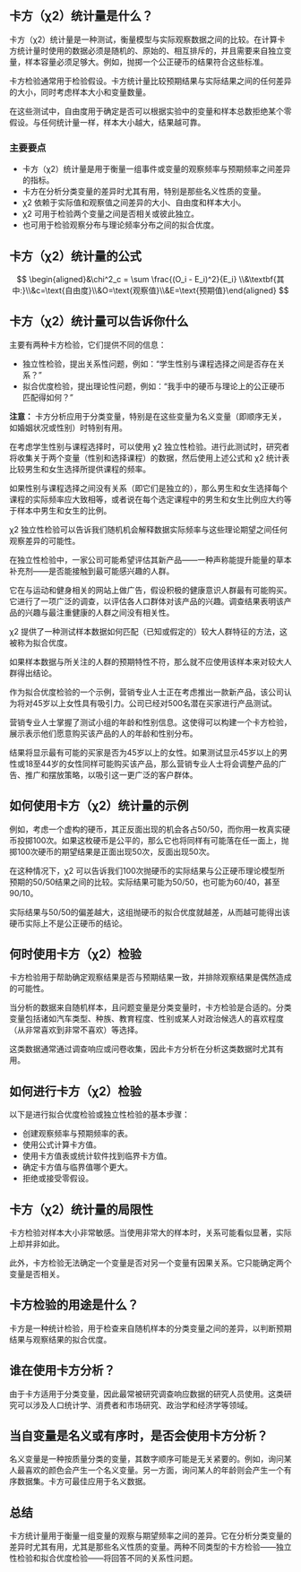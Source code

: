 ## 卡方（χ2）统计量是什么？

卡方（χ2）统计量是一种测试，衡量模型与实际观察数据之间的比较。在计算卡方统计量时使用的数据必须是随机的、原始的、相互排斥的，并且需要来自独立变量，样本容量必须足够大。例如，抛掷一个公正硬币的结果符合这些标准。

卡方检验通常用于检验假设。卡方统计量比较预期结果与实际结果之间的任何差异的大小，同时考虑样本大小和变量数量。

在这些测试中，自由度用于确定是否可以根据实验中的变量和样本总数拒绝某个零假设。与任何统计量一样，样本大小越大，结果越可靠。

### 主要要点

- 卡方（χ2）统计量是用于衡量一组事件或变量的观察频率与预期频率之间差异的指标。
- 卡方在分析分类变量的差异时尤其有用，特别是那些名义性质的变量。
- χ2 依赖于实际值和观察值之间差异的大小、自由度和样本大小。
- χ2 可用于检验两个变量之间是否相关或彼此独立。
- 也可用于检验观察分布与理论频率分布之间的拟合优度。

## 卡方（χ2）统计量的公式

$$ \begin{aligned}&\chi^2_c = \sum \frac{(O_i - E_i)^2}{E_i} \\&\textbf{其中:}\\&c=\text{自由度}\\&O=\text{观察值}\\&E=\text{预期值}\end{aligned} $$

## 卡方（χ2）统计量可以告诉你什么

主要有两种卡方检验，它们提供不同的信息：

- 独立性检验，提出关系性问题，例如：“学生性别与课程选择之间是否存在关系？”
- 拟合优度检验，提出理论性问题，例如：“我手中的硬币与理论上的公正硬币匹配得如何？”

**注意：** 卡方分析应用于分类变量，特别是在这些变量为名义变量（即顺序无关，如婚姻状况或性别）时特别有用。

在考虑学生性别与课程选择时，可以使用 χ2 独立性检验。进行此测试时，研究者将收集关于两个变量（性别和选择课程）的数据，然后使用上述公式和 χ2 统计表比较男生和女生选择所提供课程的频率。

如果性别与课程选择之间没有关系（即它们是独立的），那么男生和女生选择每个课程的实际频率应大致相等，或者说在每个选定课程中的男生和女生比例应大约等于样本中男生和女生的比例。

χ2 独立性检验可以告诉我们随机机会解释数据实际频率与这些理论期望之间任何观察差异的可能性。

在独立性检验中，一家公司可能希望评估其新产品——一种声称能提升能量的草本补充剂——是否能接触到最可能感兴趣的人群。

它在与运动和健身相关的网站上做广告，假设积极的健康意识人群最有可能购买。它进行了一项广泛的调查，以评估各人口群体对该产品的兴趣。调查结果表明该产品的兴趣与最注重健康的人群之间没有相关性。

χ2 提供了一种测试样本数据如何匹配（已知或假定的）较大人群特征的方法，这被称为拟合优度。

如果样本数据与所关注的人群的预期特性不符，那么就不应使用该样本来对较大人群得出结论。

作为拟合优度检验的一个示例，营销专业人士正在考虑推出一款新产品，该公司认为将对45岁以上女性具有吸引力。公司已经对500名潜在买家进行产品测试。

营销专业人士掌握了测试小组的年龄和性别信息。这使得可以构建一个卡方检验，展示表示他们愿意购买该产品的人的年龄和性别分布。

结果将显示最有可能的买家是否为45岁以上的女性。如果测试显示45岁以上的男性或18至44岁的女性同样可能购买该产品，那么营销专业人士将会调整产品的广告、推广和摆放策略，以吸引这一更广泛的客户群体。

## 如何使用卡方（χ2）统计量的示例

例如，考虑一个虚构的硬币，其正反面出现的机会各占50/50，而你用一枚真实硬币投掷100次。如果这枚硬币是公平的，那么它也将同样有可能落在任一面上，抛掷100次硬币的期望结果是正面出现50次，反面出现50次。

在这种情况下，χ2 可以告诉我们100次抛硬币的实际结果与公正硬币理论模型所预期的50/50结果之间的比较。实际结果可能为50/50，也可能为60/40，甚至90/10。

实际结果与50/50的偏差越大，这组抛硬币的拟合优度就越差，从而越可能得出该硬币实际上不是公正硬币的结论。

## 何时使用卡方（χ2）检验

卡方检验用于帮助确定观察结果是否与预期结果一致，并排除观察结果是偶然造成的可能性。

当分析的数据来自随机样本，且问题变量是分类变量时，卡方检验是合适的。分类变量包括诸如汽车类型、种族、教育程度、性别或某人对政治候选人的喜欢程度（从非常喜欢到非常不喜欢）等选择。

这类数据通常通过调查响应或问卷收集，因此卡方分析在分析这类数据时尤其有用。

## 如何进行卡方（χ2）检验

以下是进行拟合优度检验或独立性检验的基本步骤：

- 创建观察频率与预期频率的表。
- 使用公式计算卡方值。
- 使用卡方值表或统计软件找到临界卡方值。
- 确定卡方值与临界值哪个更大。
- 拒绝或接受零假设。

## 卡方（χ2）统计量的局限性

卡方检验对样本大小非常敏感。当使用非常大的样本时，关系可能看似显著，实际上却并非如此。

此外，卡方检验无法确定一个变量是否对另一个变量有因果关系。它只能确定两个变量是否相关。

## 卡方检验的用途是什么？

卡方是一种统计检验，用于检查来自随机样本的分类变量之间的差异，以判断预期结果与观察结果的拟合优度。

## 谁在使用卡方分析？

由于卡方适用于分类变量，因此最常被研究调查响应数据的研究人员使用。这类研究可以涉及人口统计学、消费者和市场研究、政治学和经济学等领域。

## 当自变量是名义或有序时，是否会使用卡方分析？

名义变量是一种按质量分类的变量，其数字顺序可能是无关紧要的。例如，询问某人最喜欢的颜色会产生一个名义变量。另一方面，询问某人的年龄则会产生一个有序数据集。卡方可最佳应用于名义数据。

## 总结

卡方统计量用于衡量一组变量的观察与期望频率之间的差异。它在分析分类变量的差异时尤其有用，尤其是那些名义性质的变量。两种不同类型的卡方检验——独立性检验和拟合优度检验——将回答不同的关系性问题。
